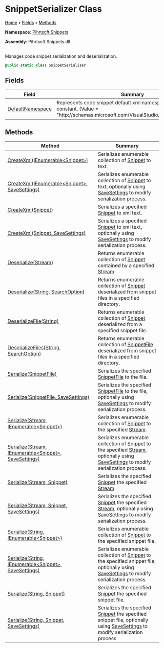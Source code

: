 # SnippetSerializer Class

[Home](../../../README.md) &#x2022; [Fields](#fields) &#x2022; [Methods](#methods)

**Namespace**: [Pihrtsoft.Snippets](../README.md)

**Assembly**: Pihrtsoft\.Snippets\.dll

\
Manages code snippet serialization and deserialization\.

```csharp
public static class SnippetSerializer
```

## Fields

| Field | Summary |
| ----- | ------- |
| [DefaultNamespace](DefaultNamespace/README.md) | Represents code snippet default xml namespace\. This field is a constant\. \(Value = "http://schemas\.microsoft\.com/VisualStudio/2005/CodeSnippet"\) |

## Methods

| Method | Summary |
| ------ | ------- |
| [CreateXml(IEnumerable\<Snippet>)](CreateXml/README.md#Pihrtsoft_Snippets_SnippetSerializer_CreateXml_System_Collections_Generic_IEnumerable_Pihrtsoft_Snippets_Snippet__) | Serializes enumerable collection of [Snippet](../Snippet/README.md) to text\. |
| [CreateXml(IEnumerable\<Snippet>, SaveSettings)](CreateXml/README.md#Pihrtsoft_Snippets_SnippetSerializer_CreateXml_System_Collections_Generic_IEnumerable_Pihrtsoft_Snippets_Snippet__Pihrtsoft_Snippets_SaveSettings_) | Serializes enumerable collection of [Snippet](../Snippet/README.md) to text, optionally using [SaveSettings](../SaveSettings/README.md) to modify serialization process\. |
| [CreateXml(Snippet)](CreateXml/README.md#Pihrtsoft_Snippets_SnippetSerializer_CreateXml_Pihrtsoft_Snippets_Snippet_) | Serializes a specified [Snippet](../Snippet/README.md) to xml text\. |
| [CreateXml(Snippet, SaveSettings)](CreateXml/README.md#Pihrtsoft_Snippets_SnippetSerializer_CreateXml_Pihrtsoft_Snippets_Snippet_Pihrtsoft_Snippets_SaveSettings_) | Serializes a specified [Snippet](../Snippet/README.md) to xml text, optionally using [SaveSettings](../SaveSettings/README.md) to modify serialization process\. |
| [Deserialize(Stream)](Deserialize/README.md#Pihrtsoft_Snippets_SnippetSerializer_Deserialize_System_IO_Stream_) | Returns enumerable collection of [Snippet](../Snippet/README.md) contained by a specified [Stream](https://docs.microsoft.com/en-us/dotnet/api/system.io.stream)\. |
| [Deserialize(String, SearchOption)](Deserialize/README.md#Pihrtsoft_Snippets_SnippetSerializer_Deserialize_System_String_System_IO_SearchOption_) | Returns enumerable collection of [Snippet](../Snippet/README.md) deserialized from snippet files in a specified directory\. |
| [DeserializeFile(String)](DeserializeFile/README.md) | Returns enumerable collection of [Snippet](../Snippet/README.md) deserialized from a specified snippet file\. |
| [DeserializeFiles(String, SearchOption)](DeserializeFiles/README.md) | Returns enumerable collection of [SnippetFile](../SnippetFile/README.md) deserialized from snippet files in a specified directory\. |
| [Serialize(SnippetFile)](Serialize/README.md#Pihrtsoft_Snippets_SnippetSerializer_Serialize_Pihrtsoft_Snippets_SnippetFile_) | Serializes the specified [SnippetFile](../SnippetFile/README.md) to the file\. |
| [Serialize(SnippetFile, SaveSettings)](Serialize/README.md#Pihrtsoft_Snippets_SnippetSerializer_Serialize_Pihrtsoft_Snippets_SnippetFile_Pihrtsoft_Snippets_SaveSettings_) | Serializes the specified [SnippetFile](../SnippetFile/README.md) to the file, optionally using [SaveSettings](../SaveSettings/README.md) to modify serialization process\. |
| [Serialize(Stream, IEnumerable\<Snippet>)](Serialize/README.md#Pihrtsoft_Snippets_SnippetSerializer_Serialize_System_IO_Stream_System_Collections_Generic_IEnumerable_Pihrtsoft_Snippets_Snippet__) | Serializes enumerable collection of [Snippet](../Snippet/README.md) to the specified [Stream](https://docs.microsoft.com/en-us/dotnet/api/system.io.stream)\. |
| [Serialize(Stream, IEnumerable\<Snippet>, SaveSettings)](Serialize/README.md#Pihrtsoft_Snippets_SnippetSerializer_Serialize_System_IO_Stream_System_Collections_Generic_IEnumerable_Pihrtsoft_Snippets_Snippet__Pihrtsoft_Snippets_SaveSettings_) | Serializes enumerable collection of [Snippet](../Snippet/README.md) to the specified [Stream](https://docs.microsoft.com/en-us/dotnet/api/system.io.stream), optionally using [SaveSettings](../SaveSettings/README.md) to modify serialization process\. |
| [Serialize(Stream, Snippet)](Serialize/README.md#Pihrtsoft_Snippets_SnippetSerializer_Serialize_System_IO_Stream_Pihrtsoft_Snippets_Snippet_) | Serializes the specified [Snippet](../Snippet/README.md) the specified [Stream](https://docs.microsoft.com/en-us/dotnet/api/system.io.stream)\. |
| [Serialize(Stream, Snippet, SaveSettings)](Serialize/README.md#Pihrtsoft_Snippets_SnippetSerializer_Serialize_System_IO_Stream_Pihrtsoft_Snippets_Snippet_Pihrtsoft_Snippets_SaveSettings_) | Serializes the specified [Snippet](../Snippet/README.md) the specified [Stream](https://docs.microsoft.com/en-us/dotnet/api/system.io.stream), optionally using [SaveSettings](../SaveSettings/README.md) to modify serialization process\. |
| [Serialize(String, IEnumerable\<Snippet>)](Serialize/README.md#Pihrtsoft_Snippets_SnippetSerializer_Serialize_System_String_System_Collections_Generic_IEnumerable_Pihrtsoft_Snippets_Snippet__) | Serializes enumerable collection of [Snippet](../Snippet/README.md) to the specified snippet file\. |
| [Serialize(String, IEnumerable\<Snippet>, SaveSettings)](Serialize/README.md#Pihrtsoft_Snippets_SnippetSerializer_Serialize_System_String_System_Collections_Generic_IEnumerable_Pihrtsoft_Snippets_Snippet__Pihrtsoft_Snippets_SaveSettings_) | Serializes enumerable collection of [Snippet](../Snippet/README.md) to the specified snippet file, optionally using [SaveSettings](../SaveSettings/README.md) to modify serialization process\. |
| [Serialize(String, Snippet)](Serialize/README.md#Pihrtsoft_Snippets_SnippetSerializer_Serialize_System_String_Pihrtsoft_Snippets_Snippet_) | Serializes the specified [Snippet](../Snippet/README.md) the specified snippet file\. |
| [Serialize(String, Snippet, SaveSettings)](Serialize/README.md#Pihrtsoft_Snippets_SnippetSerializer_Serialize_System_String_Pihrtsoft_Snippets_Snippet_Pihrtsoft_Snippets_SaveSettings_) | Serializes the specified [Snippet](../Snippet/README.md) the specified snippet file, optionally using [SaveSettings](../SaveSettings/README.md) to modify serialization process\. |

